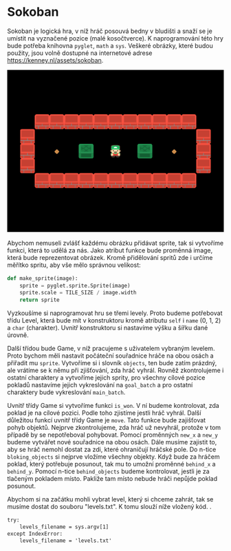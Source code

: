 ﻿# Sokoban

Sokoban je logická hra, v níž hráč posouvá bedny v bludišti a snaží se je umístit na vyznačené pozice (malé kosočtverce).
K naprogramování této hry bude potřeba knihovna `pyglet`, `math` a `sys`.
Veškeré obrázky, které budou použity, jsou volně dostupné na internetové adrese https://kenney.nl/assets/sokoban.

![Obrázek hry](screenshot.png)

Abychom nemuseli zvlášť každému obrázku přidávat sprite, tak si vytvoříme funkci, která to udělá za nás.
Jako atribut funkce bude proměnná image, která bude reprezentovat obrázek.
Kromě přidělování spritů zde i určíme měřítko spritu, aby vše mělo správnou velikost:

```python
def make_sprite(image):
    sprite = pyglet.sprite.Sprite(image)
    sprite.scale = TILE_SIZE / image.width
    return sprite
```

Vyzkoušíme si naprogramovat hru se třemi levely. Proto budeme potřebovat třídu Level, která bude mít v konstruktoru kromě atributu `self` i `name` (0, 1, 2) a `char` (charakter).
Uvnitř konstruktoru si nastavíme výšku a šířku dané úrovně.

Další třídou bude Game, v níž pracujeme s uživatelem vybraným levelem. Proto bychom měli nastavit počáteční souřadnice hráče na obou osách a přiřadit mu `sprite`.
Vytvoříme si i slovník `objects`, ten bude zatím prázdný, ale vrátíme se k němu při zjišťování, zda hráč vyhrál.
Rovněž zkontrolujeme i ostatní charaktery a vytvoříme jejich sprity, pro všechny cílové pozice pokladů nastavíme jejich vykreslování na `goal_batch` a pro ostatní charaktery
bude vykreslování `main_batch`.

Uvnitř třídy Game si vytvoříme funkci `is_won`. V ní budeme kontrolovat, zda poklad je na cílové pozici. Podle toho zjistíme jestli hráč vyhrál.
Další důležitou funkcí uvnitř třídy Game je `move`. Tato funkce bude zajišťovat pohyb objektů. Nejprve zkontrolujeme, zda hráč už nevyhrál, protože
v tom případě by se nepotřeboval pohybovat. Pomocí proměnných `new_x` a `new_y` budeme vytvářet nové souřadnice na obou osách. Dále musíme zajistit to, aby se hráč nemohl dostat
za zdi, které ohraničují hráčské pole. Do n-tice `bloking_objects` si nejprve vložíme všechny objekty. Když bude za hráčem poklad, který potřebuje posunout, tak mu to umožní
proměnné `behind_x` a `behind_y`. Pomocí n-tice `behind_objects` budeme kontrolovat, jestli je za tlačeným pokladem místo. Pakliže tam místo nebude hráči nepůjde poklad posunout.

Abychom si na začátku mohli vybrat level, který si chceme zahrát, tak se musíme dostat do souboru "levels.txt". K tomu slouží níže vložený kód.
.
```
try:
    levels_filename = sys.argv[1]
except IndexError:
    levels_filename = 'levels.txt'
```